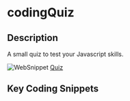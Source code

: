 # codingQuiz

## Description
A small quiz to test your Javascript skills.

![WebSnippet]()
[Quiz](https://sambalogna.github.io/codingQuiz/)

## Key Coding Snippets
